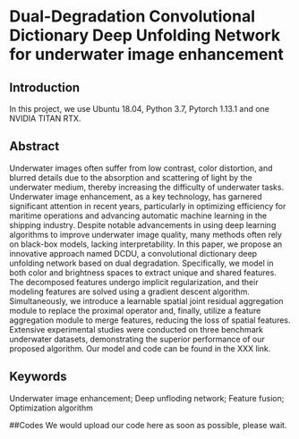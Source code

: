 # Dual-Degradation Convolutional Dictionary Deep Unfolding Network for underwater image enhancement

## Introduction
In this project, we use Ubuntu 18.04, Python 3.7, Pytorch 1.13.1 and one NVIDIA TITAN RTX. 

## Abstract
Underwater images often suffer from low contrast, color distortion, and blurred details due to the absorption and scattering of light by the underwater medium, thereby increasing the difficulty of underwater tasks. Underwater image enhancement, as a key technology, has garnered significant attention in recent years, particularly in optimizing efficiency for maritime operations and advancing automatic machine learning in the shipping industry. 
Despite notable advancements in using deep learning algorithms to improve underwater image quality, many methods often rely on black-box models, lacking interpretability. In this paper, we propose an innovative approach named DCDU, a convolutional dictionary deep unfolding network based on dual degradation. Specifically, we model in both color and brightness spaces to extract unique and shared features. 
The decomposed features undergo implicit regularization, and their modeling features are solved using a gradient descent algorithm. Simultaneously, we introduce a learnable spatial joint residual aggregation module to replace the proximal operator and, finally, utilize a feature aggregation module to merge features, reducing the loss of spatial features. Extensive experimental studies were conducted on three benchmark underwater datasets, demonstrating the superior performance of our proposed algorithm. 
Our model and code can be found in the XXX link.

## Keywords
Underwater image enhancement; Deep unfloding network; Feature fusion; Optimization algorithm

##Codes
We would upload our code here as soon as possible, please wait.
